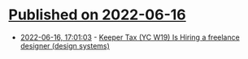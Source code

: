 # [Published on 2022-06-16](index.md)

* [2022-06-16, 17:01:03](https://news.ycombinator.com/item?id=31768385) - [Keeper Tax (YC W19) Is Hiring a freelance designer (design systems)](https://www.ycombinator.com/companies/keeper-tax/jobs/RsXu0Yl-product-designer-design-systems-contract)
